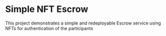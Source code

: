 # Simple NFT Escrow

This project demonstrates a simple and redeployable Escrow service using NFTs for authentication of the participants
